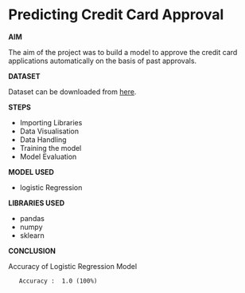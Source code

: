 # **Predicting Credit Card Approval**

**AIM**

The aim of the project was to build a model to approve the credit card applications automatically on the basis of past approvals.  

**DATASET**

Dataset can be downloaded from [here](http://archive.ics.uci.edu/ml/datasets/credit+approval).  

**STEPS**
- Importing Libraries
- Data Visualisation
- Data Handling
- Training the model
- Model Evaluation


**MODEL USED**
-  logistic Regression


**LIBRARIES USED**
- pandas
- numpy
- sklearn


**CONCLUSION**  

Accuracy of Logistic Regression Model
 ```
    Accuracy :  1.0 (100%)
 ``` 

